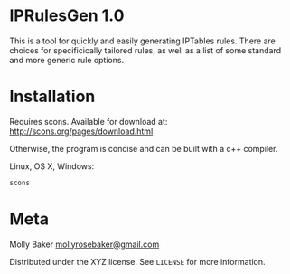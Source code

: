 # IPRulesGen 1.0

This is a tool for quickly and easily generating IPTables rules. 
There are choices for specificically tailored rules, as well as a list of some standard 
and more generic rule options.

# Installation
Requires scons. Available for download at: http://scons.org/pages/download.html

Otherwise, the program is concise and can be built with a c++ compiler.

Linux, OS X, Windows:

```sh
scons
```

# Meta
Molly Baker mollyrosebaker@gmail.com

Distributed under the XYZ license. See ``LICENSE`` for more information.

